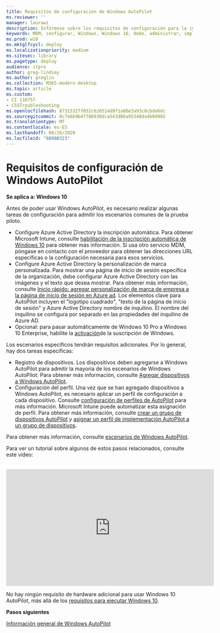 ```yaml
---
title: Requisitos de configuración de Windows AutoPilot
ms.reviewer: ''
manager: laurawi
description: Infórmese sobre los requisitos de configuración para la implementación de Windows AutoPilot.
keywords: MDM, configurar, Windows, Windows 10, Oobe, administrar, implementar, AutoPilot, ZTD, cero-Touch, Partner, msfb, Intune
ms.prod: w10
ms.mktglfcycl: deploy
ms.localizationpriority: medium
ms.sitesec: library
ms.pagetype: deploy
audience: itpro
author: greg-lindsay
ms.author: greglin
ms.collection: M365-modern-desktop
ms.topic: article
ms.custom:
- CI 116757
- CSSTroubleshooting
ms.openlocfilehash: 8731532ff052c626514d9f1a80e3a93c0cbde6dc
ms.sourcegitcommit: 0c7e6b9b47788930dca543d86a95348da4b0d902
ms.translationtype: MT
ms.contentlocale: es-ES
ms.lasthandoff: 08/26/2020
ms.locfileid: "88908323"
---
```

# <a name="windows-autopilot-configuration-requirements"></a>Requisitos de configuración de Windows AutoPilot

**Se aplica a: Windows 10**

Antes de poder usar Windows AutoPilot, es necesario realizar algunas tareas de configuración para admitir los escenarios comunes de la prueba piloto. 

- Configure Azure Active Directory la inscripción automática. Para obtener Microsoft Intune, consulte [habilitación de la inscripción automática de Windows 10](/intune/windows-enroll#enable-windows-10-automatic-enrollment) para obtener más información. Si usa otro servicio MDM, póngase en contacto con el proveedor para obtener las direcciones URL específicas o la configuración necesaria para esos servicios.
- Configure Azure Active Directory la personalización de marca personalizada. Para mostrar una página de inicio de sesión específica de la organización, debe configurar Azure Active Directory con las imágenes y el texto que desea mostrar. Para obtener más información, consulte [Inicio rápido: agregar personalización de marca de empresa a la página de inicio de sesión en Azure ad](/azure/active-directory/fundamentals/customize-branding). Los elementos clave para AutoPilot incluyen el "logotipo cuadrado", "texto de la página de inicio de sesión" y Azure Active Directory nombre de inquilino. El nombre del inquilino se configura por separado en las propiedades del inquilino de Azure AD.
- Opcional: para pasar automáticamente de Windows 10 Pro a Windows 10 Enterprise, habilite la [activación](/windows/deployment/windows-10-enterprise-subscription-activation)de la suscripción de Windows.

Los escenarios específicos tendrán requisitos adicionales. Por lo general, hay dos tareas específicas:

- Registro de dispositivos. Los dispositivos deben agregarse a Windows AutoPilot para admitir la mayoría de los escenarios de Windows AutoPilot. Para obtener más información, consulte [Agregar dispositivos a Windows AutoPilot](add-devices.md).
- Configuración del perfil. Una vez que se han agregado dispositivos a Windows AutoPilot, es necesario aplicar un perfil de configuración a cada dispositivo. Consulte [configuración de perfiles de AutoPilot](profiles.md) para más información.  Microsoft Intune puede automatizar esta asignación de perfil. Para obtener más información, consulte [crear un grupo de dispositivos AutoPilot](/intune/enrollment-Autopilot#create-an-Autopilot-device-group) y [asignar un perfil de implementación AutoPilot a un grupo de dispositivos](/intune/enrollment-Autopilot#assign-an-Autopilot-deployment-profile-to-a-device-group).

Para obtener más información, consulte [escenarios de Windows AutoPilot](windows-Autopilot-scenarios.md).

Para ver un tutorial sobre algunos de estos pasos relacionados, consulte este vídeo:

</br>

<iframe width="560" height="315" src="https://www.youtube.com/embed/KYVptkpsOqs" frameborder="0" allow="accelerometer; autoplay; encrypted-media" gyroscope; picture-in-picture" allowfullscreen></iframe>


No hay ningún requisito de hardware adicional para usar Windows 10 AutoPilot, más allá de los [requisitos para ejecutar Windows 10](https://www.microsoft.com/windows/windows-10-specifications).

**Pasos siguientes**

[Información general de Windows AutoPilot](windows-autopilot.md)